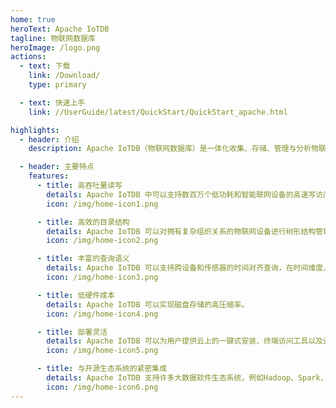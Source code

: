 ```yaml
---
home: true
heroText: Apache IoTDB
tagline: 物联网数据库
heroImage: /logo.png
actions:
  - text: 下载
    link: /Download/
    type: primary

  - text: 快速上手
    link: //UserGuide/latest/QuickStart/QuickStart_apache.html

highlights:
  - header: 介绍
    description: Apache IoTDB（物联网数据库）是一体化收集、存储、管理与分析物联网时序数据的软件系统。Apache IoTDB 采用轻量式架构，具有高性能和丰富的功能，并与 Apache Hadoop、Spark 和 Flink 等进行了深度集成，可以满足工业物联网领域的海量数据存储、高速数据读取和复杂数据分析需求。

  - header: 主要特点
    features:
      - title: 高吞吐量读写
        details: Apache IoTDB 中可以支持数百万个低功耗和智能联网设备的高速写访问。 它还提供数据快速读取访问以查询。
        icon: /img/home-icon1.png

      - title: 高效的目录结构
        details: Apache IoTDB 可以对拥有复杂组织关系的物联网设备进行树形结构管理，并使用通配符对这些元数据进行模糊匹配。
        icon: /img/home-icon2.png

      - title: 丰富的查询语义
        details: Apache IoTDB 可以支持跨设备和传感器的时间对齐查询，在时间维度上的聚合（降采样）等。
        icon: /img/home-icon3.png

      - title: 低硬件成本
        details: Apache IoTDB 可以实现磁盘存储的高压缩率。
        icon: /img/home-icon4.png

      - title: 部署灵活
        details: Apache IoTDB 可以为用户提供云上的一键式安装、终端访问工具以及边-云之间的协同（数据同步工具）。
        icon: /img/home-icon5.png

      - title: 与开源生态系统的紧密集成
        details: Apache IoTDB 支持许多大数据软件生态系统，例如Hadoop、Spark、Flink和Grafana（可视化工具）
        icon: /img/home-icon6.png
---
```


<!--

    Licensed to the Apache Software Foundation (ASF) under one
    or more contributor license agreements.  See the NOTICE file
    distributed with this work for additional information
    regarding copyright ownership.  The ASF licenses this file
    to you under the Apache License, Version 2.0 (the
    "License"); you may not use this file except in compliance
    with the License.  You may obtain a copy of the License at
    
        http://www.apache.org/licenses/LICENSE-2.0
    
    Unless required by applicable law or agreed to in writing,
    software distributed under the License is distributed on an
    "AS IS" BASIS, WITHOUT WARRANTIES OR CONDITIONS OF ANY
    KIND, either express or implied.  See the License for the
    specific language governing permissions and limitations
    under the License.

-->
<HomeCarousel />

<script setup>
import HomeCarousel from '@source/.vuepress/components/HomeCarousel.vue'
</script>

